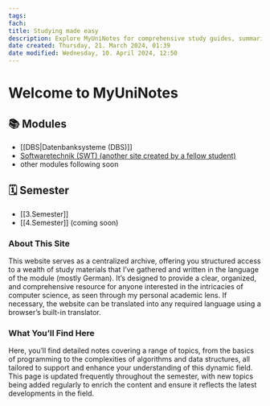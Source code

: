 ```yaml
---
tags: 
fach: 
title: Studying made easy
description: Explore MyUniNotes for comprehensive study guides, summaries, and academic resources tailored for students across Computer Science. Elevate your learning, ace your exams, and connect with peers for collaborative study. Your go-to for academic success!
date created: Thursday, 21. March 2024, 01:39
date modified: Wednesday, 10. April 2024, 12:50
---
```


# Welcome to MyUniNotes

## 📚 Modules

- [[DBS|Datenbanksysteme (DBS)]]
- [Softwaretechnik (SWT) (another site created by a fellow student)](https://hustle-swt.vercel.app/) 
- other modules following soon
## 🗓️ Semester

- [[3.Semester]]
- [[4.Semester]] (coming soon)

### About This Site

This website serves as a centralized archive, offering you structured access to a wealth of study materials that I’ve gathered and written in the language of the module (mostly German). It’s designed to provide a clear, organized, and comprehensive resource for anyone interested in the intricacies of computer science, as seen through my personal academic lens. If necessary, the website can be translated into any required language using a browser’s built-in translator.

### What You’ll Find Here

Here, you’ll find detailed notes covering a range of topics, from the basics of programming to the complexities of algorithms and data structures, all tailored to support and enhance your understanding of this dynamic field. This page is updated frequently throughout the semester, with new topics being added regularly to enrich the content and ensure it reflects the latest developments in the field.


<!-- Google tag (gtag.js) -->

<script async src="https://www.googletagmanager.com/gtag/js?id=G-E24ELVW963"></script>

<script>

  window.dataLayer = window.dataLayer || [];

  function gtag(){dataLayer.push(arguments);}

  gtag('js', new Date());

  

  gtag('config', 'G-E24ELVW963');

</script>

<script async src="https://pagead2.googlesyndication.com/pagead/js/adsbygoogle.js?client=ca-pub-1763484998384870"
     crossorigin="anonymous"></script>

<!-- Easter Egg (Siskoman) -->

<script> 
// ASCII Art definieren 
clear()
const asciiArt1 = `
⠀⠀⡄⠀⠀⠀⠀⠀⠀⠀⠀⠀⠀⠀⡀⠀⠀
⠀⣸⣿⡄⠀⠀⠀⠀⠀⠀⠀⠀⠀⣸⣿⡄⠀
⠀⣿⣿⣿⣿⣿⣿⣿⣿⣿⣿⣿⣿⣿⣿⣧⠀
⢸⣿⣿⣿⣿⣿⣿⣿⣿⣿⣿⣿⣿⣿⣿⣿⠀
⣼⣿⣿⣿⣿⣿⣿⣿⣿⣿⣿⣿⣿⣿⣿⣿⡆
⣿⣿⡟⠉⢹⣿⣿⣿⣿⣿⣿⣿⠉⠙⣿⣿⡇
⢸⣿⠿⠶⣿⣿⣿⣿⣿⣿⣿⣿⣶⠶⢿⣿⠁
⠀⠻⢀⠀⠀⠀⠀⠉⠉⠁⠀⠀⠀⠀⣸⠏⠀
⠀⠀⠀⢈⠰⢦⣤⣤⣤⣤⣤⠶⠈⠁⠀⠀⠀
⢀⢀⠂⠀⠀⠀⠤⣄⣄⡤⠀⠀⠀⠑⢄⠀⠀
⣼⣿⣶⣴⣇⠀⠀⠀⠀⠀⠀⢰⣦⣤⣶⣿⠀
⢬⣿⡿⣿⡧⢼⣤⣿⣯⣥⡥⢼⣿⣿⣿⣏⠀
⠀⣿⣿⡟⣀⠀⠈⣿⣿⡁⠀⢀⠹⣿⣿⡇⠀
⢰⠿⠻⣿⣿⣿⣶⠿⡿⢷⣿⣿⣿⡿⠿⡇⠀
⠀⠐⠛⠻⠿⠛⠛⠀⠀⠛⠻⠿⠿⠿⠆⠀⠀⠀
`; 
const asciiArt2 = ` 
   ▄████████ ▄█ ▄████████ ▄█ ▄█▄ ▄██████▄ ▄▄▄▄███▄▄▄▄ ▄████████ ███▄▄▄▄   
  ███ ███ ███ ███ ███ ███ ▄███▀ ███ ███ ▄██▀▀▀███▀▀▀██▄ ███ ███ ███▀▀▀██▄ 
  ███ █▀ ███▌ ███ █▀ ███▐██▀ ███ ███ ███ ███ ███ ███ ███ ███ ███ 
  ███ ███▌ ███ ▄█████▀ ███ ███ ███ ███ ███ ███ ███ ███ ███ 
▀███████████ ███▌ ▀███████████ ▀▀█████▄ ███ ███ ███ ███ ███ ▀███████████ ███ ███ 
         ███ ███ ███ ███▐██▄ ███ ███ ███ ███ ███ ███ ███ ███ ███ 
   ▄█ ███ ███ ▄█ ███ ███ ▀███▄ ███ ███ ███ ███ ███ ███ ███ ███ ███ 
 ▄████████▀ █▀ ▄████████▀ ███ ▀█▀ ▀██████▀ ▀█ ███ █▀ ███ █▀ ▀█ █▀  
                                 ▀
`; 
// ASCII Art in der Konsole ausgeben 
console.log(asciiArt1); 
console.log(asciiArt2); 
</script>

